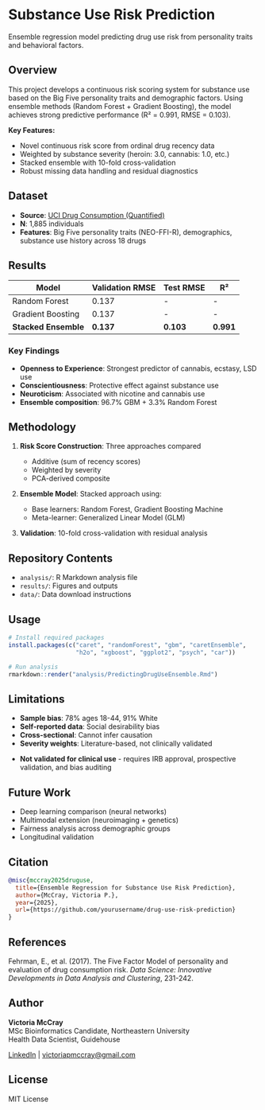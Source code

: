 # Substance Use Risk Prediction

Ensemble regression model predicting drug use risk from personality traits and behavioral factors.

## Overview

This project develops a continuous risk scoring system for substance use based on the Big Five personality traits and demographic factors. Using ensemble methods (Random Forest + Gradient Boosting), the model achieves strong predictive performance (R² = 0.991, RMSE = 0.103).

**Key Features:**
- Novel continuous risk score from ordinal drug recency data
- Weighted by substance severity (heroin: 3.0, cannabis: 1.0, etc.)
- Stacked ensemble with 10-fold cross-validation
- Robust missing data handling and residual diagnostics

## Dataset

- **Source**: [UCI Drug Consumption (Quantified)](https://archive.ics.uci.edu/dataset/373/drug+consumption+quantified)
- **N**: 1,885 individuals
- **Features**: Big Five personality traits (NEO-FFI-R), demographics, substance use history across 18 drugs

## Results

| Model | Validation RMSE | Test RMSE | R² |
|-------|-----------------|-----------|-----|
| Random Forest | 0.137 | - | - |
| Gradient Boosting | 0.137 | - | - |
| **Stacked Ensemble** | **0.137** | **0.103** | **0.991** |

### Key Findings

- **Openness to Experience**: Strongest predictor of cannabis, ecstasy, LSD use
- **Conscientiousness**: Protective effect against substance use
- **Neuroticism**: Associated with nicotine and cannabis use
- **Ensemble composition**: 96.7% GBM + 3.3% Random Forest

## Methodology

1. **Risk Score Construction**: Three approaches compared
   - Additive (sum of recency scores)
   - Weighted by severity
   - PCA-derived composite

2. **Ensemble Model**: Stacked approach using:
   - Base learners: Random Forest, Gradient Boosting Machine
   - Meta-learner: Generalized Linear Model (GLM)

3. **Validation**: 10-fold cross-validation with residual analysis

## Repository Contents

- `analysis/`: R Markdown analysis file
- `results/`: Figures and outputs
- `data/`: Data download instructions

## Usage
```r
# Install required packages
install.packages(c("caret", "randomForest", "gbm", "caretEnsemble", 
                   "h2o", "xgboost", "ggplot2", "psych", "car"))

# Run analysis
rmarkdown::render("analysis/PredictingDrugUseEnsemble.Rmd")
```

## Limitations

- **Sample bias**: 78% ages 18-44, 91% White
- **Self-reported data**: Social desirability bias
- **Cross-sectional**: Cannot infer causation
- **Severity weights**: Literature-based, not clinically validated

* **Not validated for clinical use** - requires IRB approval, prospective validation, and bias auditing

## Future Work

- Deep learning comparison (neural networks)
- Multimodal extension (neuroimaging + genetics)
- Fairness analysis across demographic groups
- Longitudinal validation

## Citation
```bibtex
@misc{mccray2025druguse,
  title={Ensemble Regression for Substance Use Risk Prediction},
  author={McCray, Victoria P.},
  year={2025},
  url={https://github.com/yourusername/drug-use-risk-prediction}
}
```

## References

Fehrman, E., et al. (2017). The Five Factor Model of personality and evaluation of drug consumption risk. *Data Science: Innovative Developments in Data Analysis and Clustering*, 231-242.

## Author

**Victoria McCray**  
MSc Bioinformatics Candidate, Northeastern University  
Health Data Scientist, Guidehouse

[LinkedIn](https://linkedin.com/in/victoria-mccray) | victoriapmccray@gmail.com

## License

MIT License
